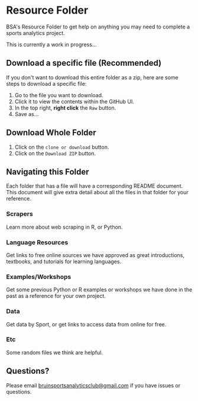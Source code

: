 # Resource Folder
BSA's Resource Folder to get help on anything you may need to complete a sports analytics project.

This is currently a work in progress...

## Download a specific file (Recommended)
If you don't want to download this entire folder as a zip, here are some steps to download a specific file:
1. Go to the file you want to download.
2. Click it to view the contents within the GitHub UI.
3. In the top right, **right click** the `Raw` button.
4. Save as...   

##  Download Whole Folder
1.  Click on the `clone or download` button.
2. Click on the `Download ZIP` button.

## Navigating this Folder
Each folder that has a file will have a corresponding README document. This document will give extra detail about all the files in that folder for your reference.

### Scrapers
Learn more about web scraping in R, or Python.

### Language Resources
Get links to free online sources we have approved as great introductions, textbooks, and tutorials for learning languages.

### Examples/Workshops
Get some previous Python or R examples or workshops we have done in the past as a reference for your own project.

### Data
Get data by Sport, or get links to access data from online for free.

### Etc
Some random files we think are helpful.

## Questions?
Please email bruinsportsanalyticsclub@gmail.com if you have issues or questions.
